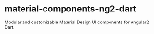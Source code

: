 # material-components-ng2-dart
Modular and customizable Material Design UI components for Angular2 Dart.
